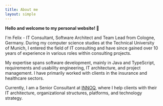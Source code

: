```yaml
---
title: About me
layout: simple
---
```


**Hello and welcome to my personal website! :wave:**

I'm Felix - IT Consultant, Software Architect and Team Lead from Cologne, Germany. 
During my computer science studies at the Technical University of Munich, I entered the field of IT consulting and have since gained over 10 years of experience in various roles within consulting projects. 

My expertise spans software development, mainly in Java and TypeScript, requirements and usability engineering, IT architecture, and project management. 
I have primarily worked with clients in the insurance and healthcare sectors.

Currently, I am a Senior Consultant at [INNOQ](https://www.innoq.com/en/), where I help clients with their IT architecture, organizational structures, platforms, and technology strategy.